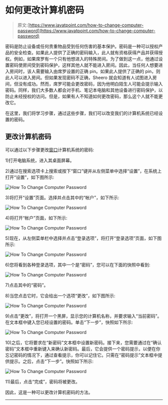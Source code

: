 # 如何更改计算机密码

> 原文:[https://www.javatpoint.com/how-to-change-computer-password](https://www.javatpoint.com/how-to-change-computer-password)

密码是防止设备或任何贵重物品受到任何伤害的基本保护。密码是一种可以授权产品的安全检查。如果此人提供了正确的密码输入，此人就有资格获得产品并获得授权。例如，如果席罗有一个只有他想进入的特殊房间。为了做到这一点，他通过设置密码使房间受到密码保护，这样其他人就不能进入房间。因此，当任何人想要进入房间时，该人需要输入由席罗设置的正确 pin。如果此人提供了正确的 pin，则此人可以进入房间。但如果发现密码不正确，Sheero 就会知道有人试图进入房间，但没有成功。然而，席罗可能会更改密码，因为他明白陌生人可能会提示输入密码。同样，我们大多数人都会对手机、笔记本电脑和其他设备进行密码保护，以防止未经授权的访问。但是，如果有人不知道如何更改密码，那么这个人就不能更改它。

在这里，我们将学习步骤，通过这些步骤，我们可以改变我们的计算机系统已经设置的密码。

## 更改计算机密码

可以通过以下步骤更改[窗口](https://www.javatpoint.com/what-is-windows)计算机系统的密码:

1)打开电脑系统，进入其桌面屏幕。

2)通过在搜索选项卡上搜索或按下“窗口”键并从左侧菜单中选择“设置”，在系统上打开“设置”，如下图所示:

![How To Change Computer Password](../Images/6c85aa61998191fa6d281cdcee132cd9.png)

3)将打开“设置”页面。选择并点击其中的“帐户”，如下所示:

![How To Change Computer Password](../Images/3efaafa7e4951d083e84f317a8b2052b.png)

4)将打开“帐户”页面，如下所示:

![How To Change Computer Password](../Images/bcf98ad64085bd5cb9f1f4fca6aafbe5.png)

5)现在，从左侧菜单栏中选择并点击“登录选项”，将打开“登录选项”页面，如下图所示:

![How To Change Computer Password](../Images/79d36286d557310b0fab528e37d5776a.png)

6)您将看到各种登录选项，其中一个是“密码”，您可以在下面的快照中看到:

![How To Change Computer Password](../Images/c8b4657c1f20774d0682fdca2a20cc81.png)

7)点击其中的“密码”。

8)当您点击它时，它会给出一个选项“更改”，如下图所示:

![How To Change Computer Password](../Images/e878b550f27b74324543ea2420dd57af.png)

9)点击“更改”，将打开一个黑屏，显示您的计算机名称，并要求输入“当前密码”。在文本框中键入您已经设置的密码。单击“下一步”，快照如下所示:

![How To Change Computer Password](../Images/66a7b54042d824eaff9b9b1c12292023.png)

10)之后，它将要求在“新密码”文本框中设置新密码。接下来，您需要通过在“确认密码”文本框中重新键入来确认新密码。最后，它会提供一个密码提示，以便在你忘记密码的情况下，通过查看提示，你可以记住它。只需在“密码提示”文本框中提供提示。之后，点击“下一步”。快照如下所示:

![How To Change Computer Password](../Images/7afaf397df9bf8810f695f0ea68819cd.png)

11)最后，点击“完成”，密码将被更改。

因此，这是一种可以更改计算机密码的方法。

* * *